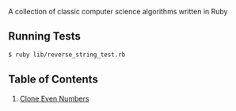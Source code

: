 A collection of classic computer science algorithms written in Ruby

## Running Tests

```bash
$ ruby lib/reverse_string_test.rb
```

## Table of Contents

1. [Clone Even Numbers](./lib/clone_even_numbers.rb)

